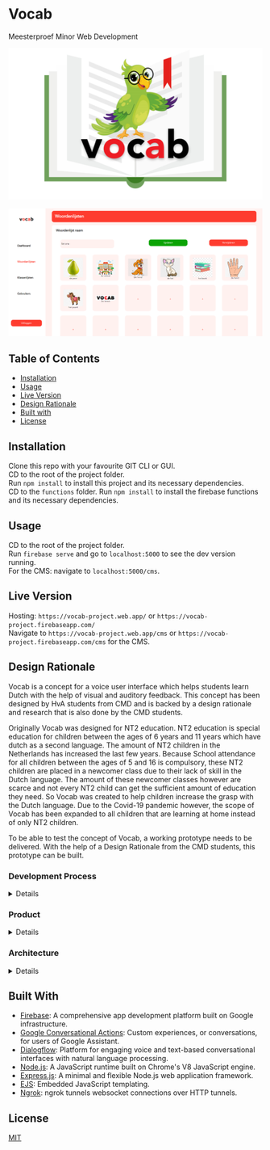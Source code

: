 # Vocab

Meesterproef Minor Web Development

![Poster](docs/poster.png)

![CMS-Poster](docs/cms-poster.png)

## Table of Contents
- [Installation](#installation)
- [Usage](#usage)
- [Live Version](#live-version)
- [Design Rationale](#design-rationale)
- [Built with](#built-with)
- [License](#license)

## Installation
Clone this repo with your favourite GIT CLI or GUI.  
CD to the root of the project folder.  
Run ` npm install ` to install this project and its necessary dependencies.  
CD to the `functions` folder.
Run ` npm install ` to install the firebase functions and its necessary dependencies.  

## Usage
CD to the root of the project folder.  
Run `firebase serve` and go to `localhost:5000` to see the dev version running.  
For the CMS:  navigate to `localhost:5000/cms`.

## Live Version
Hosting: `https://vocab-project.web.app/` or `https://vocab-project.firebaseapp.com/`  
Navigate to `https://vocab-project.web.app/cms` or `https://vocab-project.firebaseapp.com/cms` for the CMS.

## Design Rationale
Vocab is a concept for a voice user interface which helps students learn Dutch with the help of visual and auditory feedback. This concept has been designed by HvA students from CMD and is backed by a design rationale and research that is also done by the CMD students.

Originally Vocab was designed for NT2 education. NT2 education is special education for children between the ages of 6 years and 11 years which have dutch as a second language. The amount of NT2 children in the Netherlands has increased the last few years. Because School attendance for all children between the ages of 5 and 16 is compulsory, these NT2 children are placed in a newcomer class due to their lack of skill in the Dutch language. The amount of these newcomer classes however are scarce and not every NT2 child can get the sufficient amount of education they need. So Vocab was created to help children increase the grasp with the Dutch language. Due to the Covid-19 pandemic however, the scope of Vocab has been expanded to all children that are learning at home instead of only NT2 children.

To be able to test the concept of Vocab, a working prototype needs to be delivered. With the help of a Design Rationale from the CMD students, this prototype can be built.

### Development Process
<details>
This project has a scrum-like approach. There are five sprints that each last a week. Every monday of the week at 9:30 there is a meeting with out coach (Vasilis van Gemert). At the end of the week we have a kind of sprint review and sprint planning with out product owner (Yuri Westplat). During these end of the week meetings, a demo is shown of the progress that has been made so far.   

These are all participants of this tech side of this project:
- Yuri Westplat (Product Owner)
- Vasilis van Gemert (Coach)
- Students HvA CMD (Design Team)
- Heralt Levant (Developer)
- Tabish Nanhekhan (Developer)
</details>

### Product
<details>
Vocab consists of multiple components. These components are:
   
- Voice Interface
- Content Management System (CMS)

#### Voice Interface

The Voice Interface is made with google conversational actions and this is the part of Vocab that is going to be used by the students. The students are each assigned a word list through the Content Management System by their teachers. These word lists each contain a word that needs to be practiced and an image of a representation of the word in question.

The children can practice words by saying them to the voice interface. Whenever the word is pronounced incorrectly, the word is repeated by the voice interface so the child can try to pronounce the word again. This continues until all the words have been said or when the child stops the exercise prematurely. During the exercise, statistics like mistakes and such are being tracked. These statistics are shown in the Content Management System so the teachers can change the assigned exercises accordingly.

Here is a diagram (in Dutch) for the workflow of the voice interface:   
![Voice-interface-flow](docs/voice-interface-flow.png)

#### Content Management System (CMS)
The word lists that are used by the Voice Interface should be able to be changed or removed by the teachers of the students. These word lists can be changed with the Content Management System (CMS).

Next to managing word lists, the CMS is also used to manage classrooms and students. Per student there is also a progress tracker, so the teachers know if students are struggling with their assigned exercises. 

Here is a showcase of a few features in the CMS:

![Customize word lists](docs/cms-poster.png)
*Change word lists*

![Add word to word list](docs/add-words.png)
*Adding a word to a word list*

![Adding an image to a word](docs/add-image-word.png)
*Adding an image to a word*

![Excel upload](docs/excel-upload.png)
*Upload excel word lists*

![Manage classes](docs/manage-class.png)
*Manage classes and students*

![Assign exercises to students](docs/assign-exercise.png)
*Assign exercises to students*

![Track student progression](docs/progression.png)
*Track student progression*

</details>

### Architecture 
<details>
Vocab is an Node.js express app where we tried to maintain a MVC-like structure.
Vocab is also built with the help of Firebase. Firebase is used for authentication, data persistence, hosting, cloud storage and cloud functions.  

We have implemented the [Repository Pattern](https://docs.microsoft.com/en-us/dotnet/architecture/microservices/microservice-ddd-cqrs-patterns/infrastructure-persistence-layer-design#:~:text=The%20Repository%20pattern,from%20the%20domain%20model%20layer.) for data persistence and to prevent multiple instances of a database connection. These purpose of these repositories is create, read, update or delete data from Firebase. The snippet below is from the wordlists-repository:
```javascript
const firebaseService = require("./db/firebase-service");
const db = firebaseService.db;
const WORDS_COLLECTION_NAME = firebaseService.WORDS_COLLECTION_NAME;
const wordListsCollection = firebaseService.wordListsCollection;

module.exports.getWordLists = () => {
    return new Promise((resolve, reject) => {
        return wordListsCollection.get()
            .then(snapshot => {
                snapshot.docs.forEach(doc => {
                    if (doc.data().name.length === 0) {
                        // Clears empty collection so word lists don't fill up with empty word lists
                        wordListsCollection.doc(doc.id).delete();
                    }
                });
                return resolve(snapshot.docs);
            })
            .catch(reason => {
                return reject(reason);
            });
    });
}
```

Repositories are the only classes that have access to the firebase admin sdk, these repositories are called by their respective controllers. The `getWordLists` function is being called in the wordlists-controller for example: 
```javascript
const repo = require("../../data/wordlists-repository");
const xlsx = require('xlsx');

// Routes to the all the word lists
exports.getWordLists = (req, res) => {
    repo.getWordLists()
        .then(wordLists => {
            res.render("wordlists/wordlists", {title: "CMS", dest: "wordlists", wordLists: wordLists});
        })
        .catch(() => {
            res.render("wordlists/wordlists", {title: "CMS", dest: "wordlists"});
        });
};
```

The purpose of controllers is to retrieve the manipulated data from their respective repository and pass them to the view. The view for the wordlists-controller is `wordlists.ejs`:
```ejs
<%- include ("../partials/head.ejs") %>

<main>
    <h1 class="header">Woordenlijsten</h1>
    <div class="content">
        <h2>Thema's</h2>
        <div class="wordlists-container">
            <% if(typeof (wordLists) != "undefined") { %>
            <% wordLists.forEach(wordlist => { %>
                <a class="square-link" href="word-lists/<%= wordlist.id %>">
                    <button class="wordlist-item"><%= wordlist.data().name %></button>
                </a>
            <% }); %>
            <% } %>

            <% for (var i = 0; i < 53; i++) { %>
                <a class="square-link" href="word-lists/add-list">
                    <button class="wordlist-item add">+</button>
                </a>
            <% } %>
        </div>
    </div>
</main>

<%- include ("../partials/footer.ejs") %>
```
The `wordlists` variable above is from the wordlists-controller. The view is generated with help of the [EJS](https://ejs.co/) templating engine. All the code snippets above form the basis of the mvc-like architecture in Vocab.

</details>

<!---
## Components
<details>
<summary>Dialogflow intents</summary>
The logic for the catching the spoken words of the user when using the app and doing something with it, is in the functions/dialogFlowApp folder. This file contains the intents(chunks of code that correspond to certain things a user says) and the responses that the user hears. This file is a mess, I want to keep the responses that the user hears and the logic for doing certain checks seperate. This will improve the readability.
</details>
-->

## Built With
- [Firebase](https://firebase.google.com/): A comprehensive app development platform built on Google infrastructure.
- [Google Conversational Actions](https://developers.google.com/assistant/conversational/overview): Custom experiences, or conversations, for users of Google Assistant.
- [Dialogflow](https://dialogflow.com/): Platform for engaging voice and text-based conversational interfaces with natural language processing.
- [Node.js](https://nodejs.org/en/): A JavaScript runtime built on Chrome's V8 JavaScript engine.
- [Express.js](https://expressjs.com/): A minimal and flexible Node.js web application framework.
- [EJS](https://ejs.co/): Embedded JavaScript templating.
- [Ngrok](https://ngrok.com/): ngrok tunnels websocket connections over HTTP tunnels.

## License
[MIT](https://choosealicense.com/licenses/mit/)
